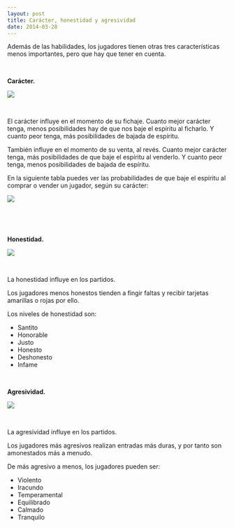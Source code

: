 ```yaml
---
layout: post
title: Carácter, honestidad y agresividad
date: 2014-03-28
---
```


Además de las habilidades, los jugadores tienen otras tres características menos importantes, pero que hay que tener en cuenta.

 

**Carácter.**

![](http://i.imgur.com/XcSJQxY.jpg)

 

El carácter influye en el momento de su fichaje. Cuanto mejor carácter tenga, menos posibilidades hay de que nos baje el espíritu al ficharlo. Y cuanto peor tenga, más posibilidades de bajada de espíritu.

También influye en el momento de su venta, al revés. Cuanto mejor carácter tenga, más posibilidades de que baje el espíritu al venderlo. Y cuanto peor tenga, menos posibilidades de bajada de espíritu.

En la siguiente tabla puedes ver las probabilidades de que baje el espíritu al comprar o vender un jugador, según su carácter:

[![](http://www.guiaocerin.com/es/wp-content/uploads/sites/2/2014/03/bajada-espíritu-compras-ventas.png)](http://www.guiaocerin.com/es/wp-content/uploads/sites/2/2014/03/bajada-espíritu-compras-ventas.png)

 

 

**Honestidad.**

![](http://i.imgur.com/DEtUXvV.jpg)

 

La honestidad influye en los partidos.

Los jugadores menos honestos tienden a fingir faltas y recibir tarjetas amarillas o rojas por ello.

Los niveles de honestidad son:

- Santito
- Honorable
- Justo
- Honesto
- Deshonesto
- Infame

 

**Agresividad.**

![](http://i.imgur.com/YUKSZoh.jpg)

 

La agresividad influye en los partidos.

Los jugadores más agresivos realizan entradas más duras, y por tanto son amonestados más a menudo.

De más agresivo a menos, los jugadores pueden ser:

- Violento
- Iracundo
- Temperamental
- Equilibrado
- Calmado
- Tranquilo
